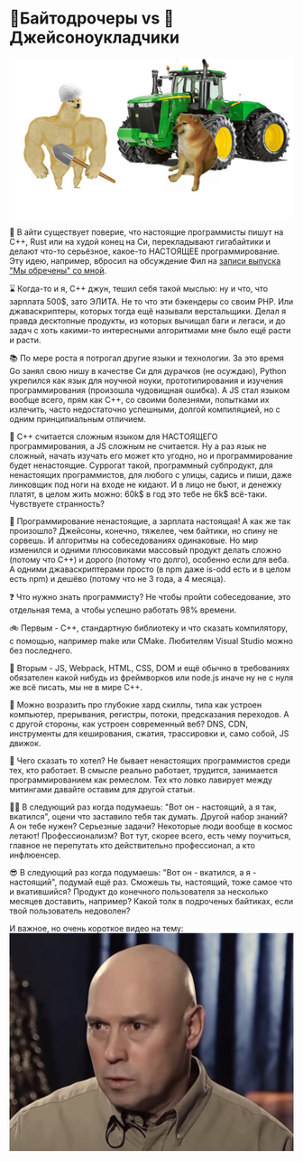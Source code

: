 # 🧱Байтодрочеры vs 🚜Джейсоноукладчики

![img](preview.jpg)

👴 В айти существует поверие, что настоящие программисты пишут на C++, Rust или на худой конец на Си, перекладывают гигабайтики и делают что-то серьёзное, какое-то НАСТОЯЩЕЕ программирование. Эту идею, например, вбросил на обсуждение Фил на [записи выпуска "Мы обречены" со мной](https://youtu.be/Bv8P5ZoivnM).

⌛ Когда-то и я, C++ джун, тешил себя такой мыслью: ну и что, что зарплата 500$, зато ЭЛИТА. Не то что эти бэкендеры со своим PHP. Или джаваскриптеры, которых тогда ещё называли верстальщики. Делал я правда десктопные продукты, из которых вычищал баги и легаси, и до задач с хоть какими-то интересными алгоритмами мне было ещё расти и расти.

📚 По мере роста я потрогал другие языки и технологии. За это время Go занял свою нишу в качестве Си для дурачков (не осуждаю), Python укрепился как язык для ноучной ноуки, прототипирования и изучения программирования (произошла чудовищная ошибка). А JS стал языком вообще всего, прям как C++, со своими болезнями, попытками их излечить, часто недостаточно успешными, долгой компиляцией, но с одним принципиальным отличием.

🤔 C++ считается сложным языком для НАСТОЯЩЕГО программирования, а JS сложным не считается. Ну а раз язык не сложный, начать изучать его может кто угодно, но и программирование будет ненастоящие. Суррогат такой, программный субпродукт, для ненастоящих программистов, для любого с улицы, садись и пиши, даже линковщик под ноги на входе не кидают. И в лицо не бьют, и денежку платят, в целом жить можно: 60k$ в год это тебе не 6k$ всё-таки. Чувствуете странность?

💸 Программирование ненастоящие, а зарплата настоящая! А как же так произошло? Джейсоны, конечно, тяжелее, чем байтики, но спину не сорвешь. И алгоритмы на собеседованиях одинаковые. Но мир изменился и одними плюсовиками массовый продукт делать сложно (потому что C++) и дорого (потому что долго), особенно если для веба. А одними джаваскриптерами просто (в npm даже is-odd есть и в целом есть npm) и дешёво (потому что не 3 года, а 4 месяца).

❓ Что нужно знать программисту? Не чтобы пройти собеседование, это отдельная тема, а чтобы успешно работать 98% времени.

🚲 Первым - C++, стандартную библиотеку и что сказать компилятору, с помощью, например make или CMake. Любителям Visual Studio можно без последнего.

🚗 Вторым - JS, Webpack, HTML, CSS, DOM и ещё обычно в требованиях обязателен какой нибудь из фреймворков или node.js иначе ну не с нуля же всё писать, мы не в мире C++.

🧪 Можно возразить про глубокие хард скиллы, типа как устроен компьютер, прерывания, регистры, потоки, предсказания переходов. А с другой стороны, как устроен современный веб? DNS, CDN, инструменты для кеширования, сжатия, трассировки и, само собой, JS движок.

💪 Чего сказать то хотел? Не бывает ненастоящих программистов среди тех, кто работает. В смысле реально работает, трудится, занимается программированием как ремеслом. Тех кто ловко лавирует между митингами давайте оставим для другой статьи.

🕵️‍♂️ В следующий раз когда подумаешь: "Вот он - настоящий, а я так, вкатился", оцени что заставило тебя так думать. Другой набор знаний? А он тебе нужен? Серьезные задачи? Некоторые люди вообще в космос летают! Профессионализм? Вот тут, скорее всего, есть чему поучиться, главное не перепутать кто действительно профессионал, а кто инфлюенсер.

😎 В следующий раз когда подумаешь: "Вот он - вкатился, а я - настоящий", подумай ещё раз. Сможешь ты, настоящий, тоже самое что и вкатившийся? Продукт до конечного пользователя за несколько месяцев доставить, например? Какой толк в подроченых байтиках, если твой пользователь недоволен?

И важное, но очень короткое видео на тему:  
[![Сухоруков: талант и труд](vs.jpg)](https://youtu.be/eyKi08--wH4 "Сухоруков: талант и труд")